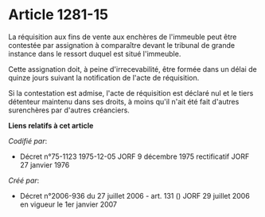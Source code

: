 # Article 1281-15

La réquisition aux fins de vente aux enchères de l'immeuble peut être contestée par assignation à comparaître devant le
tribunal de grande instance dans le ressort duquel est situé l'immeuble.

Cette assignation doit, à peine d'irrecevabilité, être formée dans un délai de quinze jours suivant la notification de l'acte
de réquisition.

Si la contestation est admise, l'acte de réquisition est déclaré nul et le tiers détenteur maintenu dans ses droits, à moins
qu'il n'ait été fait d'autres surenchères par d'autres créanciers.

**Liens relatifs à cet article**

_Codifié par_:

  - Décret n°75-1123 1975-12-05 JORF 9 décembre 1975 rectificatif JORF 27 janvier 1976

_Créé par_:

  - Décret n°2006-936 du 27 juillet 2006 - art. 131 () JORF 29 juillet 2006 en vigueur le 1er janvier 2007
